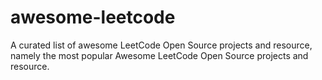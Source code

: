 # awesome-leetcode
A curated list of awesome LeetCode Open Source projects and resource, namely the most popular Awesome LeetCode Open Source projects and resource.
